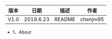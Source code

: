 
| 版本 | 日期      | 描述 | 作者   |
| ---- | --------- | ---- | ------ |
| V1.0 | 2019.6.23 | README | chenjm95 |

* 1、About
